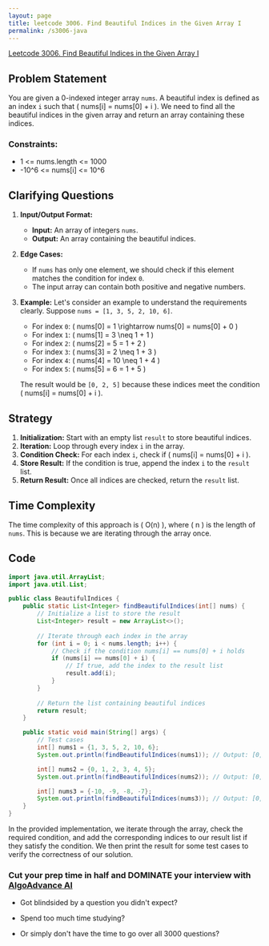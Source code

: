 ```yaml
---
layout: page
title: leetcode 3006. Find Beautiful Indices in the Given Array I
permalink: /s3006-java
---
```

[Leetcode 3006. Find Beautiful Indices in the Given Array I](https://algoadvance.github.io/algoadvance/l3006)
## Problem Statement

You are given a 0-indexed integer array `nums`. A beautiful index is defined as an index `i` such that \( nums[i] = nums[0] + i \). We need to find all the beautiful indices in the given array and return an array containing these indices.

### Constraints:
- 1 <= nums.length <= 1000
- -10^6 <= nums[i] <= 10^6

## Clarifying Questions

1. **Input/Output Format:**
   - **Input:** An array of integers `nums`.
   - **Output:** An array containing the beautiful indices.

2. **Edge Cases:**
   - If `nums` has only one element, we should check if this element matches the condition for index `0`.
   - The input array can contain both positive and negative numbers.

3. **Example:**
   Let's consider an example to understand the requirements clearly. Suppose `nums = [1, 3, 5, 2, 10, 6]`.
   - For index `0`: \( nums[0] = 1 \rightarrow nums[0] = nums[0] + 0 \)
   - For index `1`: \( nums[1] = 3 \neq 1 + 1 \)
   - For index `2`: \( nums[2] = 5 = 1 + 2 \)
   - For index `3`: \( nums[3] = 2 \neq 1 + 3 \)
   - For index `4`: \( nums[4] = 10 \neq 1 + 4 \)
   - For index `5`: \( nums[5] = 6 = 1 + 5 \)

   The result would be `[0, 2, 5]` because these indices meet the condition \( nums[i] = nums[0] + i \).

## Strategy

1. **Initialization:** Start with an empty list `result` to store beautiful indices.
2. **Iteration:** Loop through every index `i` in the array.
3. **Condition Check:** For each index `i`, check if \( nums[i] = nums[0] + i \).
4. **Store Result:** If the condition is true, append the index `i` to the `result` list.
5. **Return Result:** Once all indices are checked, return the `result` list.

## Time Complexity

The time complexity of this approach is \( O(n) \), where \( n \) is the length of `nums`. This is because we are iterating through the array once.

## Code

```java
import java.util.ArrayList;
import java.util.List;

public class BeautifulIndices {
    public static List<Integer> findBeautifulIndices(int[] nums) {
        // Initialize a list to store the result
        List<Integer> result = new ArrayList<>();
        
        // Iterate through each index in the array
        for (int i = 0; i < nums.length; i++) {
            // Check if the condition nums[i] == nums[0] + i holds
            if (nums[i] == nums[0] + i) {
                // If true, add the index to the result list
                result.add(i);
            }
        }
        
        // Return the list containing beautiful indices
        return result;
    }

    public static void main(String[] args) {
        // Test cases
        int[] nums1 = {1, 3, 5, 2, 10, 6};
        System.out.println(findBeautifulIndices(nums1)); // Output: [0, 2, 5]

        int[] nums2 = {0, 1, 2, 3, 4, 5};
        System.out.println(findBeautifulIndices(nums2)); // Output: [0, 1, 2, 3, 4, 5]

        int[] nums3 = {-10, -9, -8, -7};
        System.out.println(findBeautifulIndices(nums3)); // Output: [0, 1, 2, 3]
    }
}
```

In the provided implementation, we iterate through the array, check the required condition, and add the corresponding indices to our result list if they satisfy the condition. We then print the result for some test cases to verify the correctness of our solution.


### Cut your prep time in half and DOMINATE your interview with [AlgoAdvance AI](https://algoAdvance.com)

- Got blindsided by a question you didn't expect?

- Spend too much time studying?

- Or simply don't have the time to go over all 3000 questions?

